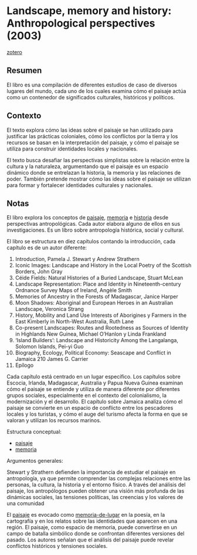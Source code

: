 # Landscape, memory and history: Anthropological perspectives (2003)

[zotero](zotero://select/items/@stewart&strathern2003)

## Resumen

El libro es una compilación de diferentes estudios de caso de diversos lugares del mundo, cada uno de los cuales examina cómo el paisaje actúa como un contenedor de significados culturales, históricos y políticos.

## Contexto

El texto explora cómo las ideas sobre el paisaje se han utilizado para justificar las prácticas coloniales, cómo los conflictos por la tierra y los recursos se basan en la interpretación del paisaje, y cómo el paisaje se utiliza para construir identidades locales y nacionales.

El texto busca desafiar las perspectivas simplistas sobre la relación entre la cultura y la naturaleza, argumentando que el paisaje es un espacio dinámico donde se entrelazan la historia, la memoria y las relaciones de poder. También pretende mostrar cómo las ideas sobre el paisaje se utilizan para formar y fortalecer identidades culturales y nacionales.

## Notas

<!--Según el título, prefacio, epígrafe, solapa-->

El libro explora los conceptos de [paisaje](paisaje.md), [memoria](memoria.md) e [historia](historia.md) desde perspectivas antropológicas. Cada autor elabora alguno de ellos en sus investigaciones. Es un libro sobre antropología histórica, social y cultural.

<!--Según la tabla de contenido, índices, apéndices-->

El libro se estructura en diez capítulos contando la introducción, cada capítulo es de un autor diferente:

1. Introduction, Pamela J. Stewart y Andrew Strathern
1. Iconic Images: Landscape and History in the Local Poetry of the Scottish Borders, John Gray
1. Céide Fields: Natural Histories of a Buried Landscape, Stuart McLean
1. Landscape Representation: Place and Identity in Nineteenth-century Ordnance Survey Maps of Ireland, Angèle Smith
1. Memories of Ancestry in the Forests of Madagascar, Janice Harper
1. Moon Shadows: Aboriginal and European Heroes in an Australian Landscape, Veronica Strang
1. History, Mobility and Land Use Interests of Aborigines y Farmers in the East Kimberly in North-West Australia, Ruth Lane
1. Co-present Landscapes: Routes and Rootedness as Sources of Identity in Highlands New Guinea, Michael O’Hanlon y Linda Frankland
1. ‘Island Builders’: Landscape and Historicity Among the Langalanga, Solomon Islands, Pei-yi Guo
1. Biography, Ecology, Political Economy: Seascape and Conflict in Jamaica 210 James G. Carrier
1. Epílogo

Cada capítulo está centrado en un lugar específico. Los capítulos sobre Escocia, Irlanda, Madagascar, Australia y Papua Nueva Guinea examinan cómo el paisaje se entiende y utiliza de manera diferente por diferentes grupos sociales, especialmente en el contexto del colonialismo, la modernización y el desarrollo. El capítulo sobre Jamaica analiza cómo el paisaje se convierte en un espacio de conflicto entre los pescadores locales y los turistas, y cómo el auge del turismo afecta la forma en que se valoran y utilizan los recursos marinos.

<!--según el escaneo de páginas-->

Estructura conceptual:

* [paisaje](paisaje.md)
* [memoria](memoria.md)

<!--Según la lectura rápida-->

Argumentos generales:

Stewart y Strathern defienden la importancia de estudiar el paisaje en antropología, ya que permite comprender las complejas relaciones entre las personas, la cultura, la historia y el entorno físico. A través del análisis del paisaje, los antropólogos pueden obtener una visión más profunda de las dinámicas sociales, las tensiones políticas, las creencias y los valores de una comunidad

El [paisaje](paisaje.md) es evocado como [memoria-de-lugar](memoria-de-lugar.md) en la poesía, en la cartografía y en los relatos sobre las identidades que aparecen en una región. El paisaje, como espacio de memoria, puede convertirse en un campo de batalla simbólico donde se confrontan diferentes versiones del pasado. Los autores señalan que el análisis del paisaje puede revelar conflictos históricos y tensiones sociales.
